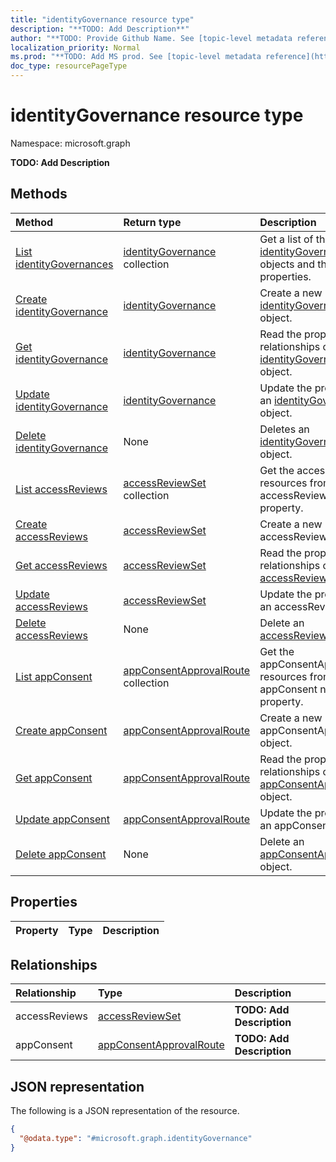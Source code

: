 ```yaml
---
title: "identityGovernance resource type"
description: "**TODO: Add Description**"
author: "**TODO: Provide Github Name. See [topic-level metadata reference](https://msgo.azurewebsites.net/add/document/guidelines/metadata.html#topic-level-metadata)**"
localization_priority: Normal
ms.prod: "**TODO: Add MS prod. See [topic-level metadata reference](https://msgo.azurewebsites.net/add/document/guidelines/metadata.html#topic-level-metadata)**"
doc_type: resourcePageType
---
```


# identityGovernance resource type

Namespace: microsoft.graph

**TODO: Add Description**

## Methods
|Method|Return type|Description|
|:---|:---|:---|
|[List identityGovernances](../api/identitygovernance-list.md)|[identityGovernance](../resources/identitygovernance.md) collection|Get a list of the [identityGovernance](../resources/identitygovernance.md) objects and their properties.|
|[Create identityGovernance](../api/identitygovernance-create.md)|[identityGovernance](../resources/identitygovernance.md)|Create a new [identityGovernance](../resources/identitygovernance.md) object.|
|[Get identityGovernance](../api/identitygovernance-get.md)|[identityGovernance](../resources/identitygovernance.md)|Read the properties and relationships of an [identityGovernance](../resources/identitygovernance.md) object.|
|[Update identityGovernance](../api/identitygovernance-update.md)|[identityGovernance](../resources/identitygovernance.md)|Update the properties of an [identityGovernance](../resources/identitygovernance.md) object.|
|[Delete identityGovernance](../api/identitygovernance-delete.md)|None|Deletes an [identityGovernance](../resources/identitygovernance.md) object.|
|[List accessReviews](../api/identitygovernance-list-accessreviews.md)|[accessReviewSet](../resources/accessreviewset.md) collection|Get the accessReviewSet resources from the accessReviews navigation property.|
|[Create accessReviews](../api/identitygovernance-post-accessreviews.md)|[accessReviewSet](../resources/accessreviewset.md)|Create a new accessReviewSet object.|
|[Get accessReviews](../api/identitygovernance-get-accessreviewset.md)|[accessReviewSet](../resources/accessreviewset.md)|Read the properties and relationships of an [accessReviewSet](../resources/accessreviewset.md) object.|
|[Update accessReviews](../api/identitygovernance-update-accessreviews.md)|[accessReviewSet](../resources/accessreviewset.md)|Update the properties of an accessReviews object.|
|[Delete accessReviews](../api/identitygovernance-delete-accessreviews.md)|None|Delete an [accessReviewSet](../resources/accessreviewset.md) object.|
|[List appConsent](../api/identitygovernance-list-appconsent.md)|[appConsentApprovalRoute](../resources/appconsentapprovalroute.md) collection|Get the appConsentApprovalRoute resources from the appConsent navigation property.|
|[Create appConsent](../api/identitygovernance-post-appconsent.md)|[appConsentApprovalRoute](../resources/appconsentapprovalroute.md)|Create a new appConsentApprovalRoute object.|
|[Get appConsent](../api/identitygovernance-get-appconsentapprovalroute.md)|[appConsentApprovalRoute](../resources/appconsentapprovalroute.md)|Read the properties and relationships of an [appConsentApprovalRoute](../resources/appconsentapprovalroute.md) object.|
|[Update appConsent](../api/identitygovernance-update-appconsent.md)|[appConsentApprovalRoute](../resources/appconsentapprovalroute.md)|Update the properties of an appConsent object.|
|[Delete appConsent](../api/identitygovernance-delete-appconsent.md)|None|Delete an [appConsentApprovalRoute](../resources/appconsentapprovalroute.md) object.|

## Properties
|Property|Type|Description|
|:---|:---|:---|

## Relationships
|Relationship|Type|Description|
|:---|:---|:---|
|accessReviews|[accessReviewSet](../resources/accessreviewset.md)|**TODO: Add Description**|
|appConsent|[appConsentApprovalRoute](../resources/appconsentapprovalroute.md)|**TODO: Add Description**|

## JSON representation
The following is a JSON representation of the resource.
<!-- {
  "blockType": "resource",
  "keyProperty": "id",
  "@odata.type": "microsoft.graph.identityGovernance",
  "baseType": "",
  "openType": false
}
-->
``` json
{
  "@odata.type": "#microsoft.graph.identityGovernance"
}
```

